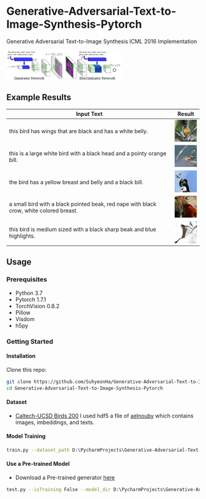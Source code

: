 # Generative-Adversarial-Text-to-Image-Synthesis-Pytorch
Generative Adversarial Text-to-Image Synthesis ICML 2016 Implementation

<img src="images/network.png" width="300"></img>

## Example Results
|Input Text|Result|
|---|---|
|this bird has wings that are black and has a white belly.|<img src="images/output_37.jpg" width="64"></img>|
|this is a large white bird with a black head and a pointy orange bill.|<img src="images/output_3013.jpg" width="64"></img>|
|the bird has a yellow breast and belly and a black bill.|<img src="images/output_3644.jpg" width="64"></img>|
|a small bird with a black pointed beak, red nape with black crow, white colored breast.|<img src="images/output_4157.jpg" width="64"></img>|
|this bird is medium sized with a black sharp beak and blue highlights.|<img src="images/output_4549.jpg" width="64"></img>|


## Usage
### Prerequisites
- Python 3.7
- Pytorch 1.7.1
- TorchVision 0.8.2
- Pillow
- Visdom
- h5py

### Getting Started
#### Installation
Clone this repo:
```bash
git clone https://github.com/SuhyeonHa/Generative-Adversarial-Text-to-Image-Synthesis-Pytorch
cd Generative-Adversarial-Text-to-Image-Synthesis-Pytorch
```
#### Dataset
- [Caltech-UCSD Birds 200](http://www.vision.caltech.edu/visipedia/CUB-200-2011.html)
I used hdf5 a file of [aelnouby](https://github.com/aelnouby/Text-to-Image-Synthesis) which contains images, imbeddings, and texts.

#### Model Training
```bash
train.py --dataset_path D:\PycharmProjects\Generative-Adversarial-Text-to-Image-Synthesis-Pytorch/birds.hdf5
```
#### Use a Pre-trained Model
- Download a Pre-trained generator [here](https://drive.google.com/file/d/1txG-cUDC0cE48cward2DOlmvRP_wlXpG/view?usp=sharing)
```bash
test.py --isTraining False --model_dir D:\PycharmProjects\Generative-Adversarial-Text-to-Image-Synthesis-Pytorch\checkpoints/
```

